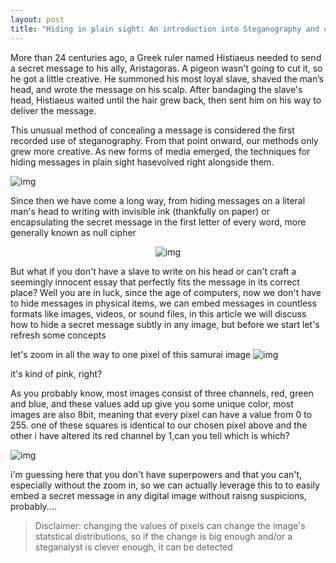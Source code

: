 ```yaml
---
layout: post
title: "Hiding in plain sight: An introduction into Steganography and cryptography"
---
```


More than 24 centuries ago, a Greek ruler named Histiaeus needed to send a secret message to his ally, Aristagoras. A pigeon wasn't going to cut it, so he got a little creative. He summoned his most loyal slave, shaved the man’s head, and wrote the message on his scalp. After bandaging the slave's head, Histiaeus waited until the hair grew back, then sent him on his way to deliver the message.


This unusual method of concealing a message is considered the first recorded use of steganography. From that point onward, our methods only grew more creative. As new forms of media emerged, the techniques for hiding messages in plain sight hasevolved right alongside them.



![img](https://www.tattoolife.com/wp-content/uploads/2021/11/Detail-of-an-illustration-by-Giorgio-De-Gaspari.jpeg)
 

Since then we have come a long way, from hiding messages on a literal man's head to writing with invisible ink (thankfully on paper) or encapsulating the secret message in the first letter of every word, more generally known as null cipher

<div style="text-align:center">
  <img src="https://i.imgur.com/5fnUjMQ.png" alt="img"/>
</div>



But what if you don't have a slave to write on his head or can't craft a seemingly innocent essay that perfectly fits the message in its correct place?
Well you are in luck, since the age of computers, now we don't have to hide messages in physical items, we can embed messages in countless formats like images, videos, or sound files, in this article we will discuss how to hide a secret message subtly in any image,
but before we start let's refresh some concepts

let's zoom in all the way to one pixel of this samurai image
![img](https://i.imgur.com/1jbilJc.jpeg)


it's kind of pink, right?

As you probably know, most images consist of three channels, red, green and blue, and these values add up give you some unique color, most images are also 8bit, meaning that every pixel can have a value from 0 to 255.
one of these squares is identical to our chosen pixel above and the other i have altered its red channel by 1,can you tell which is which?

![img](https://i.imgur.com/uDYktMP.jpeg)

i'm guessing here that you don't have superpowers and that you can't, especially without the zoom in, so we can actually leverage this to 
to easily embed a secret message in any digital image without raisng suspicions, probably....
> Disclaimer: changing the values of pixels can change the image's statstical distributions, so if the change is big enough and/or a steganalyst is clever enough, it can be detected 


